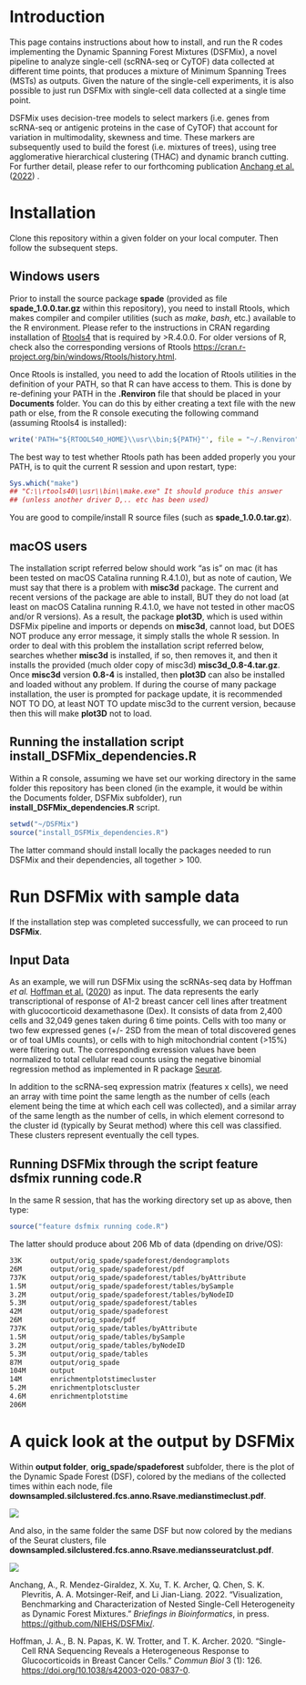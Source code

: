 # Introduction

This page contains instructions about how to install, and run the R
codes implementing the Dynamic Spanning Forest Mixtures (DSFMix), a
novel pipeline to analyze single-cell (scRNA-seq or CyTOF) data
collected at different time points, that produces a mixture of Minimum
Spanning Trees (MSTs) as outputs. Given the nature of the single-cell
experiments, it is also possible to just run DSFMix with single-cell
data collected at a single time point.

DSFMix uses decision-tree models to select markers (i.e. genes from
scRNA-seq or antigenic proteins in the case of CyTOF) that account for
variation in multimodality, skewness and time. These markers are
subsequently used to build the forest (i.e. mixtures of trees), using
tree agglomerative hierarchical clustering (THAC) and dynamic branch
cutting. For further detail, please refer to our forthcoming publication
[Anchang et al.](#ref-anchang2022) ([2022](#ref-anchang2022)) .

# Installation

Clone this repository within a given folder on your local computer. Then
follow the subsequent steps.

## Windows users

Prior to install the source package **spade** (provided as file
**spade_1.0.0.tar.gz** within this repository), you need to install
Rtools, which makes compiler and compiler utilities (such as *make*,
*bash*, etc.) available to the R environment. Please refer to the
instructions in CRAN regarding installation of
[Rtools4](https://cran.r-project.org/bin/windows/Rtools/) that is
required by \>R.4.0.0. For older versions of R, check also the
corresponding versions of Rtools
<https://cran.r-project.org/bin/windows/Rtools/history.html>.

Once Rtools is installed, you need to add the location of Rtools
utilities in the definition of your PATH, so that R can have access to
them. This is done by re-defining your PATH in the **.Renviron** file
that should be placed in your **Documents** folder. You can do this by
either creating a text file with the new path or else, from the R
console executing the following command (assuming Rtools4 is installed):

``` r
write('PATH="${RTOOLS40_HOME}\\usr\\bin;${PATH}"', file = "~/.Renviron", append = TRUE)
```

The best way to test whether Rtools path has been added properly you
your PATH, is to quit the current R session and upon restart, type:

``` r
Sys.which("make")
## "C:\\rtools40\\usr\\bin\\make.exe" It should produce this answer
## (unless another driver D,.. etc has been used)
```

You are good to compile/install R source files (such as
**spade_1.0.0.tar.gz**).

## macOS users

The installation script referred below should work “as is” on mac (it
has been tested on macOS Catalina running R.4.1.0), but as note of
caution, We must say that there is a problem with **misc3d** package.
The current and recent versions of the package are able to install, BUT
they do not load (at least on macOS Catalina running R.4.1.0, we have
not tested in other macOS and/or R versions). As a result, the package
**plot3D**, which is used within DSFMix pipeline and imports or depends
on **misc3d**, cannot load, but DOES NOT produce any error message, it
simply stalls the whole R session. In order to deal with this problem
the installation script referred below, searches whether **misc3d** is
installed, if so, then removes it, and then it installs the provided
(much older copy of misc3d) **misc3d_0.8-4.tar.gz**. Once **misc3d**
version **0.8-4** is installed, then **plot3D** can also be installed
and loaded without any problem. If during the course of many package
installation, the user is prompted for package update, it is recommended
NOT TO DO, at least NOT TO update misc3d to the current version, because
then this will make **plot3D** not to load.

## Running the installation script install_DSFMix_dependencies.R

Within a R console, assuming we have set our working directory in the
same folder this repository has been cloned (in the example, it would be
within the Documents folder, DSFMix subfolder), run
**install_DSFMix_dependencies.R** script.

``` r
setwd("~/DSFMix")
source("install_DSFMix_dependencies.R")
```

The latter command should install locally the packages needed to run
DSFMix and their dependencies, all together \> 100.

# Run DSFMix with sample data

If the installation step was completed successfully, we can proceed to
run **DSFMix**.

## Input Data

As an example, we will run DSFMix using the scRNAs-seq data by Hoffman
*et al.* [Hoffman et al.](#ref-hoffman_single-cell_2020)
([2020](#ref-hoffman_single-cell_2020)) as input. The data represents
the early transcriptional of response of A1-2 breast cancer cell lines
after treatment with glucocorticoid dexamethasone (Dex). It consists of
data from 2,400 cells and 32,049 genes taken during 6 time points. Cells
with too many or two few expressed genes (+/- 2SD from the mean of total
discovered genes or of toal UMIs counts), or cells with to high
mitochondrial content (\>15%) were filtering out. The corresponding
exression values have been normalized to total cellular read counts
using the negative binomial regression method as implemented in R
package [Seurat](https://satijalab.org/seurat/).

In addition to the scRNA-seq expression matrix (features x cells), we
need an array with time point the same length as the number of cells
(each element being the time at which each cell was collected), and a
similar array of the same length as the number of cells, in which
element corresond to the cluster id (typically by Seurat method) where
this cell was classified. These clusters represent eventually the cell
types.

## Running DSFMix through the script feature dsfmix running code.R

In the same R session, that has the working directory set up as above,
then type:

``` r
source("feature dsfmix running code.R")
```

The latter should produce about 206 Mb of data (dpending on drive/OS):

``` bash
33K       output/orig_spade/spadeforest/dendogramplots
26M       output/orig_spade/spadeforest/pdf
737K      output/orig_spade/spadeforest/tables/byAttribute
1.5M      output/orig_spade/spadeforest/tables/bySample
3.2M      output/orig_spade/spadeforest/tables/byNodeID
5.3M      output/orig_spade/spadeforest/tables
42M       output/orig_spade/spadeforest
26M       output/orig_spade/pdf
737K      output/orig_spade/tables/byAttribute
1.5M      output/orig_spade/tables/bySample
3.2M      output/orig_spade/tables/byNodeID
5.3M      output/orig_spade/tables
87M       output/orig_spade
104M      output
14M       enrichmentplotstimecluster
5.2M      enrichmentplotscluster
4.6M      enrichmentplotstime
206M    
```

# A quick look at the output by DSFMix

Within **output folder**, **orig_spade/spadeforest** subfolder, there is
the plot of the Dynamic Spade Forest (DSF), colored by the medians of
the collected times within each node, file
**downsampled.silclustered.fcs.anno.Rsave.medianstimeclust.pdf**.

![](./hormone_DSF.medianstimeclust.png)

And also, in the same folder the same DSF but now colored by the medians of the Seurat clusters, 
file **downsampled.silclustered.fcs.anno.Rsave.mediansseuratclust.pdf**.

![](./hormone_DSF.mediansseuratclust.png)

<div id="refs" class="references csl-bib-body hanging-indent">

<div id="ref-anchang2022" class="csl-entry">

Anchang, A., R. Mendez-Giraldez, X. Xu, T. K. Archer, Q. Chen, S. K.
Plevritis, A. A. Motsinger-Reif, and Li Jian-Liang. 2022.
“Visualization, Benchmarking and Characterization of Nested Single-Cell
Heterogeneity as Dynamic Forest Mixtures.” *Briefings in
Bioinformatics*, in press. <https://github.com/NIEHS/DSFMix/>.

</div>

<div id="ref-hoffman_single-cell_2020" class="csl-entry">

Hoffman, J. A., B. N. Papas, K. W. Trotter, and T. K. Archer. 2020.
“Single-Cell RNA Sequencing Reveals a Heterogeneous Response to
Glucocorticoids in Breast Cancer Cells.” *Commun Biol* 3 (1): 126.
<https://doi.org/10.1038/s42003-020-0837-0>.

</div>

</div>

